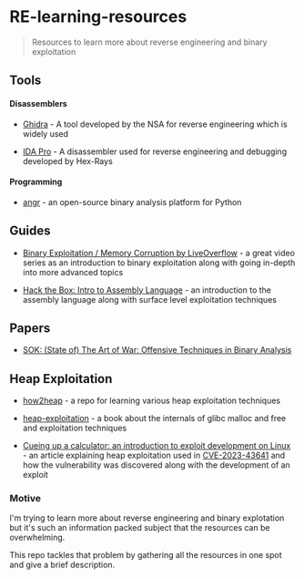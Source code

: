 # RE-learning-resources
> Resources to learn more about reverse engineering and binary exploitation

## Tools
#### Disassemblers
- [Ghidra](https://ghidra-sre.org/) - A tool developed by the NSA for reverse engineering which is widely used

- [IDA Pro](https://hex-rays.com/ida-pro/) - A disassembler used for reverse engineering and debugging developed by Hex-Rays

#### Programming
- [angr](https://angr.io/) - an open-source binary analysis platform for Python 

## Guides
- [Binary Exploitation / Memory Corruption by LiveOverflow](https://www.youtube.com/playlist?list=PLhixgUqwRTjxglIswKp9mpkfPNfHkzyeN) - a great video series as an introduction to binary exploitation along with going in-depth into more advanced topics

- [Hack the Box: Intro to Assembly Language](https://academy.hackthebox.com/module/details/85) - an introduction to the assembly language along with surface level exploitation techniques

## Papers
- [SOK: (State of) The Art of War: Offensive Techniques in Binary Analysis](https://ieeexplore.ieee.org/document/7546500)

## Heap Exploitation
- [how2heap](https://github.com/shellphish/how2heap) - a repo for learning various heap exploitation techniques

- [heap-exploitation](https://heap-exploitation.dhavalkapil.com/) - a book about the internals of glibc malloc and free and exploitation techniques

- [Cueing up a calculator: an introduction to exploit development on Linux](https://github.blog/2023-12-06-cueing-up-a-calculator-an-introduction-to-exploit-development-on-linux/) - an article explaining heap exploitation used in [CVE-2023-43641](https://nvd.nist.gov/vuln/detail/CVE-2023-43641) and how the vulnerability was discovered along with the development of an exploit

### Motive
I'm trying to learn more about reverse engineering and binary explotation but it's such an information packed subject that the resources can be overwhelming. 

This repo tackles that problem by gathering all the resources in one spot and give a brief description.
